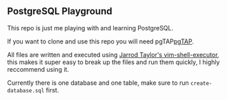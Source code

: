 ## PostgreSQL Playground

This repo is just me playing with and learning PostgreSQL.

If you want to clone and use this repo you will need pgTAP[pgTAP](http://pgtap.org/).

All files are written and executed using [Jarrod Taylor's vim-shell-executor](https://github.com/JarrodCTaylor/vim-shell-executor/),
this makes it super easy to break up the files and run them quickly, I highly reccommend using it.

Currently there is one database and one table, make sure to run `create-database.sql` first.
